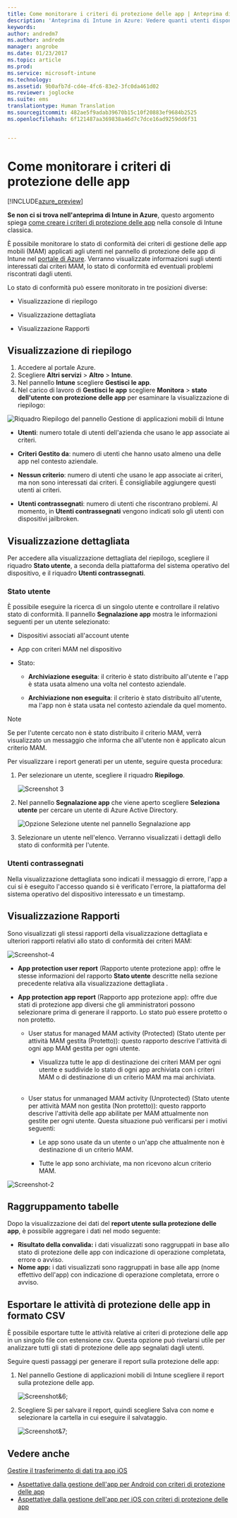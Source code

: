 ```yaml
---
title: Come monitorare i criteri di protezione delle app | Anteprima di Intune in Azure | Documentazione Microsoft
description: 'Anteprima di Intune in Azure: Vedere quanti utenti dispongono di criteri ed eseguire il drill-down per accedere ad altri dettagli.'
keywords: 
author: andredm7
ms.author: andredm
manager: angrobe
ms.date: 01/23/2017
ms.topic: article
ms.prod: 
ms.service: microsoft-intune
ms.technology: 
ms.assetid: 9b0afb7d-cd4e-4fc6-83e2-3fc0da461d02
ms.reviewer: joglocke
ms.suite: ems
translationtype: Human Translation
ms.sourcegitcommit: 482ae5f9adab39670b15c10f20883ef9684b2525
ms.openlocfilehash: 6f121487aa369838a46d7c7dce16ad9259dd6f31


---
```


# <a name="how-to-monitor-app-protection-policies"></a>Come monitorare i criteri di protezione delle app
[!INCLUDE[azure_preview](../includes/azure_preview.md)]

**Se non ci si trova nell'anteprima di Intune in Azure**, questo argomento spiega [come creare i criteri di protezione delle app](https://docs.microsoft.com/en-us/intune/deploy-use/create-and-deploy-mobile-app-management-policies-with-microsoft-intune) nella console di Intune classica.


È possibile monitorare lo stato di conformità dei criteri di gestione delle app mobili (MAM) applicati agli utenti nel pannello di protezione delle app di Intune nel [portale di Azure](https://portal.azure.com). Verranno visualizzate informazioni sugli utenti interessati dai criteri MAM, lo stato di conformità ed eventuali problemi riscontrati dagli utenti.

Lo stato di conformità può essere monitorato in tre posizioni diverse:

-   Visualizzazione di riepilogo

-   Visualizzazione dettagliata

-   Visualizzazione Rapporti

## <a name="summary-view"></a>Visualizzazione di riepilogo

1. Accedere al portale Azure.
2. Scegliere **Altri servizi** > **Altro** > **Intune**.
3. Nel pannello **Intune** scegliere **Gestisci le app**.
4. Nel carico di lavoro di **Gestisci le app** scegliere **Monitora** > **stato dell'utente con protezione delle app** per esaminare la visualizzazione di riepilogo:

![Riquadro Riepilogo del pannello Gestione di applicazioni mobili di Intune](../media/app-protection-user-status-summary.png)

-   **Utenti**: numero totale di utenti dell'azienda che usano le app associate ai criteri.

-   **Criteri Gestito da**: numero di utenti che hanno usato almeno una delle app nel contesto aziendale.

-   **Nessun criterio**: numero di utenti che usano le app associate ai criteri, ma non sono interessati dai criteri. È consigliabile aggiungere questi utenti ai criteri.

- **Utenti contrassegnati**: numero di utenti che riscontrano problemi. Al momento, in **Utenti contrassegnati** vengono indicati solo gli utenti con dispositivi jailbroken.


## <a name="detailed-view"></a>Visualizzazione dettagliata
Per accedere alla visualizzazione dettagliata del riepilogo, scegliere il riquadro **Stato utente**, a seconda della piattaforma del sistema operativo del dispositivo, e il riquadro **Utenti contrassegnati**.

### <a name="user-status"></a>Stato utente
È possibile eseguire la ricerca di un singolo utente e controllare il relativo stato di conformità. Il pannello **Segnalazione app** mostra le informazioni seguenti per un utente selezionato:
- Dispositivi associati all'account utente

- App con criteri MAM nel dispositivo

- Stato:

  - **Archiviazione eseguita**: il criterio è stato distribuito all'utente e l'app è stata usata almeno una volta nel contesto aziendale.

  - **Archiviazione non eseguita**: il criterio è stato distribuito all'utente, ma l'app non è stata usata nel contesto aziendale da quel momento.

>[!NOTE]
> Se per l'utente cercato non è stato distribuito il criterio MAM, verrà visualizzato un messaggio che informa che all'utente non è applicato alcun criterio MAM.

Per visualizzare i report generati per un utente, seguire questa procedura:

1.  Per selezionare un utente, scegliere il riquadro **Riepilogo**.

    ![Screenshot 3](../media/MAM-reporting-6.png)

2. Nel pannello **Segnalazione app** che viene aperto scegliere **Seleziona utente** per cercare un utente di Azure Active Directory.

    ![Opzione Selezione utente nel pannello Segnalazione app](../media/MAM-reporting-2.png)

3. Selezionare un utente nell'elenco. Verranno visualizzati i dettagli dello stato di conformità per l'utente.

### <a name="flagged-users"></a>Utenti contrassegnati
Nella visualizzazione dettagliata sono indicati il messaggio di errore, l'app a cui si è eseguito l'accesso quando si è verificato l'errore, la piattaforma del sistema operativo del dispositivo interessato e un timestamp.

## <a name="reporting-view"></a>Visualizzazione Rapporti

Sono visualizzati gli stessi rapporti della visualizzazione dettagliata e ulteriori rapporti relativi allo stato di conformità dei criteri MAM:

![Screenshot-4](../media/MAM-reporting-7.png)

-   **App protection user report** (Rapporto utente protezione app): offre le stesse informazioni del rapporto **Stato utente** descritte nella sezione precedente relativa alla visualizzazione dettagliata .

-   **App protection app report** (Rapporto app protezione app): offre due stati di protezione app diversi che gli amministratori possono selezionare prima di generare il rapporto. Lo stato può essere protetto o non protetto.

    -   User status for managed MAM activity (Protected) (Stato utente per attività MAM gestita (Protetto)): questo rapporto descrive l'attività di ogni app MAM gestita per ogni utente.

        -   Visualizza tutte le app di destinazione dei criteri MAM per ogni utente e suddivide lo stato di ogni app archiviata con i criteri MAM o di destinazione di un criterio MAM ma mai archiviata.
<br></br>
    -   User status for unmanaged MAM activity (Unprotected) (Stato utente per attività MAM non gestita (Non protetto)): questo rapporto descrive l'attività delle app abilitate per MAM attualmente non gestite per ogni utente. Questa situazione può verificarsi per i motivi seguenti:

        -   Le app sono usate da un utente o un'app che attualmente non è destinazione di un criterio MAM.

        -   Tutte le app sono archiviate, ma non ricevono alcun criterio MAM.

![Screenshot-2](../media/MAM-reporting-4.png)

## <a name="table-grouping"></a>Raggruppamento tabelle

Dopo la visualizzazione dei dati del **report utente sulla protezione delle app**, è possibile aggregare i dati nel modo seguente:

- **Risultato della convalida:** i dati visualizzati sono raggruppati in base allo stato di protezione delle app con indicazione di operazione completata, errore o avviso.
- **Nome app:** i dati visualizzati sono raggruppati in base alle app (nome effettivo dell'app) con indicazione di operazione completata, errore o avviso.

## <a name="export-app-protection-activities-to-csv"></a>Esportare le attività di protezione delle app in formato CSV

È possibile esportare tutte le attività relative ai criteri di protezione delle app in un singolo file con estensione csv. Questa opzione può rivelarsi utile per analizzare tutti gli stati di protezione delle app segnalati dagli utenti.

Seguire questi passaggi per generare il report sulla protezione delle app:

1. Nel pannello Gestione di applicazioni mobili di Intune scegliere il report sulla protezione delle app.

    ![Screenshot&6;](../media/app-protection-report-csv-2.png)

2. Scegliere Sì per salvare il report, quindi scegliere Salva con nome e selezionare la cartella in cui eseguire il salvataggio.

    ![Screenshot&7;](../media/app-protection-report-csv-1.png)

## <a name="see-also"></a>Vedere anche
[Gestire il trasferimento di dati tra app iOS](manage-data-transfer-between-ios-apps-with-microsoft-intune.md)

* [Aspettative dalla gestione dell'app per Android con criteri di protezione delle app](app-protection-enabled-android-apps.md)
* [Aspettative dalla gestione dell'app per iOS con criteri di protezione delle app](app-protection-enabled-ios-apps.md)



<!--HONumber=Feb17_HO2-->


